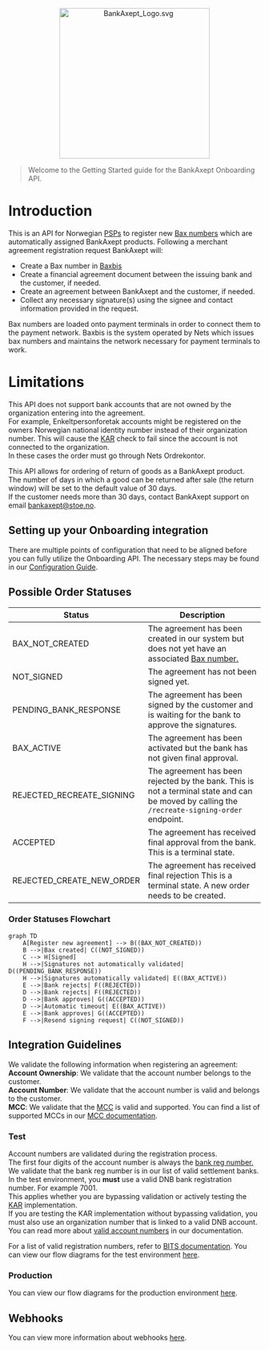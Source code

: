 <p align="center">
<img alt="BankAxept_Logo.svg" src="../assets/images/bankaxept_logo.svg" width="300"/>
</p>

> Welcome to the Getting Started guide for the BankAxept
> Onboarding API.

# Introduction

This is an API for Norwegian [PSPs](dictionary.md) to register new [Bax numbers](dictionary.md) which are automatically assigned BankAxept products.
Following a merchant agreement registration request BankAxept will:

* Create a Bax number in [Baxbis](dictionary.md)
* Create a financial agreement document between the issuing bank and the customer, if needed.
* Create an agreement between BankAxept and the customer, if needed.
* Collect any necessary signature(s) using the signee and contact information provided in the request.

Bax numbers are loaded onto payment terminals in order to connect them to the payment network.
Baxbis is the system operated by Nets which issues bax numbers and
maintains the network necessary for payment terminals to work.

# Limitations
This API does not support bank accounts that are not owned by the organization entering into the agreement. <br/>
For example, Enkeltpersonforetak accounts might be registered on the owners Norwegian national identity number instead of their organization number. This will cause the [KAR](dictionary.md) check to fail since the account is not connected to the organization.  <br/>
In these cases the order must go through Nets Ordrekontor.

This API allows for ordering of return of goods as a BankAxept product. <br/> The number of days in which a good can be returned after sale (the return window) will be set to the default value of 30 days. <br/>
If the customer needs more than 30 days, contact BankAxept support on email bankaxept@stoe.no.

## Setting up your Onboarding integration

There are multiple points of configuration that need to be aligned before you can fully utilize the Onboarding API. The necessary steps may be found in our
[Configuration Guide](./configuration.md).

## Possible Order Statuses

| Status                     | Description                                                                                                                                   |
|----------------------------|-----------------------------------------------------------------------------------------------------------------------------------------------|
| BAX_NOT_CREATED            | The agreement has been created in our system but does not yet have an associated [Bax number.](dictionary.md)                                 |
| NOT_SIGNED                 | The agreement has not been signed yet.                                                                                                        |
| PENDING_BANK_RESPONSE      | The agreement has been signed by the customer and is waiting for the bank to approve the signatures.                                          |
| BAX_ACTIVE                 | The agreement has been activated but the bank has not given final approval.                                                                   |
| REJECTED_RECREATE_SIGNING  | The agreement has been rejected by the bank. This is not a terminal state and can be moved by calling the `/recreate-signing-order` endpoint. |
| ACCEPTED                   | The agreement has received final approval from the bank. This is a terminal state.                                                            |
| REJECTED_CREATE_NEW_ORDER  | The agreement has received final rejection This is a terminal state. A new order needs to be created.                                         |

### Order Statuses Flowchart

```mermaid
graph TD
    A[Register new agreement] --> B((BAX_NOT_CREATED))
    B -->|Bax created| C((NOT_SIGNED))
    C --> H[Signed]
    H -->|Signatures not automatically validated| D((PENDING_BANK_RESPONSE))
    H -->|Signatures automatically validated| E((BAX_ACTIVE))
    E -->|Bank rejects| F((REJECTED))
    D -->|Bank rejects| F((REJECTED))
    D -->|Bank approves| G((ACCEPTED))
    D -->|Automatic timeout| E((BAX_ACTIVE))
    E -->|Bank approves| G((ACCEPTED))
    F -->|Resend signing request| C((NOT_SIGNED))
```

## Integration Guidelines

We validate the following information when registering an agreement: <br/>
**Account Ownership**: We validate that the account number belongs to the customer. <br/>
**Account Number**: We validate that the account number is valid and belongs to the customer. <br/>
**MCC**: We validate that the [MCC](dictionary.md) is valid and supported. You can find a list of supported MCCs in our [MCC documentation](./mcc_codes.md).

### Test 
Account numbers are validated during the registration process. <br/> The first four digits of the account number is always the [bank reg number.](dictionary.md) <br/>
We validate that the bank reg number is in our list of valid settlement banks. <br/> 
In the test environment, you **must** use a valid DNB bank registration number. For example 7001. <br/> 
This applies whether you are bypassing validation or actively testing the [KAR](./dictionary.md) implementation. <br/> 
If you are testing the KAR implementation without bypassing validation, you must also use an organization number that is linked to a valid DNB account. You can read more about [valid account numbers](./valid_account_numbers.md) in our documentation. <br/>

For a list of valid registration numbers, refer to [BITS documentation](https://www.bits.no/document/iban/).
You can view our flow diagrams for the test environment [here](./test_flows.md).

### Production
You can view our flow diagrams for the production environment [here](./prod_flows.md). <br/>

## Webhooks
You can view more information about webhooks [here](./webhooks.md). <br/>
